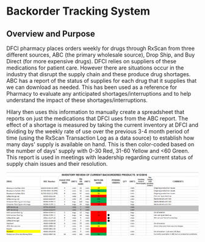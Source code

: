 # Backorder Tracking System

## Overview and Purpose

DFCI pharmacy places orders weekly for drugs through RxScan from three different sources, ABC (the primary wholesale source), Drop Ship, and Buy Direct (for more expensive drugs). DFCI relies on suppliers of these medications for patient care. However there are situations occur in the industry that disrupt the supply chain and these produce drug shortages. ABC has a report of the status of supplies for each drug that it supplies that we can download as needed. This has been used as a reference for Pharmacy to evaluate any anticipated shortages/interruptions and to help understand the impact of these shortages/interruptions.

Hilary then uses this information to manually create a spreadsheet that reports on just the medications that DFCI uses from the ABC report. The effect of a shortage is measured by taking the current inventory at DFCI and dividing by the weekly rate of use over the previous 3-4 month period of time (using the RxScan Transaction Log as a data source) to establish how many days' supply is available on hand. This is then color-coded based on the number of days' supply with 0-30 Red, 31-60 Yellow and <60 Green. This report is used in meetings with leadership regarding current status of supply chain issues and their resolution.

![Sample Report](./images/Supply%20Issues%20Research%20Inventory%20Review.png)
